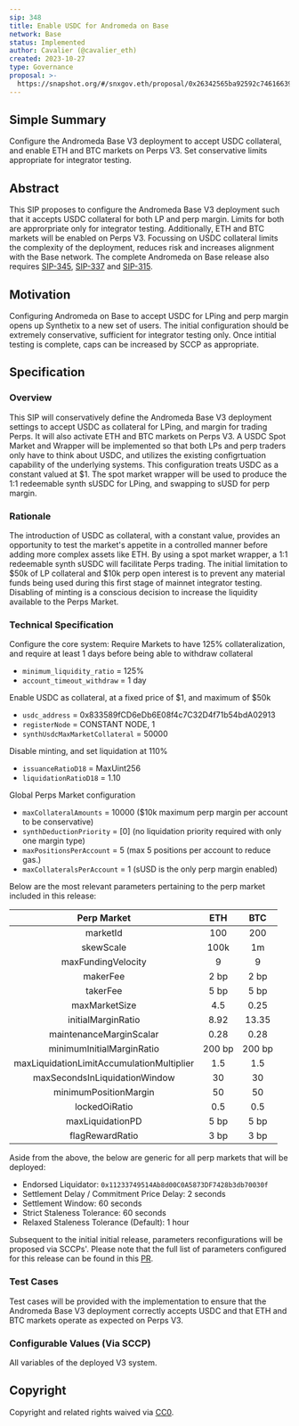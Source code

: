 ```yaml
---
sip: 348
title: Enable USDC for Andromeda on Base
network: Base
status: Implemented
author: Cavalier (@cavalier_eth)
created: 2023-10-27
type: Governance
proposal: >-
  https://snapshot.org/#/snxgov.eth/proposal/0x26342565ba92592c7461663990d2cea6fced657996f0ced178353e79d0512eb1
---
```


## Simple Summary
Configure the Andromeda Base V3 deployment to accept USDC collateral, and enable ETH and BTC markets on Perps V3. Set conservative limits appropriate for integrator testing.

## Abstract
This SIP proposes to configure the Andromeda Base V3 deployment such that it accepts USDC collateral for both LP and perp margin. Limits for both are approrpriate only for integrator testing. Additionally, ETH and BTC markets will be enabled on Perps V3. Focussing on USDC collateral limits the complexity of the deployment, reduces risk and increases alignment with the Base network. The complete Andromeda on Base release also requires [SIP-345](https://sips.synthetix.io/sips/sip-345/), [SIP-337](https://sips.synthetix.io/sips/sip-337) and [SIP-315](https://github.com/Synthetixio/SIPs/pull/1748).

## Motivation
Configuring Andromeda on Base to accept USDC for LPing and perp margin opens up Synthetix to a new set of users. The initial configuration should be extremely conservative, sufficient for integrator testing only. Once intitial testing is complete, caps can be increased by SCCP as appropriate.

## Specification

### Overview
This SIP will conservatively define the Andromeda Base V3 deployment settings to accept USDC as collateral for LPing, and margin for trading Perps. It will also activate ETH and BTC markets on Perps V3. A USDC Spot Market and Wrapper will be implemented so that both LPs and perp traders only have to think about USDC, and utilizes the existing configrtuation capability of the underlying systems. This configuration treats USDC as a constant valued at $1. The spot market wrapper will be used to produce the 1:1 redeemable synth sUSDC for LPing, and swapping to sUSD for perp margin.

### Rationale
The introduction of USDC as collateral, with a constant value, provides an opportunity to test the market's appetite in a controlled manner before adding more complex assets like ETH. By using a spot market wrapper, a 1:1 redeemable synth sUSDC will facilitate Perps trading. The initial limitation to $50k of LP collateral and $10k perp open interest is to prevent any material funds being used during this first stage of mainnet integrator testing. Disabling of minting is a conscious decision to increase the liquidity available to the Perps Market.

### Technical Specification
Configure the core system:
Require Markets to have 125% collateralization, and require at least 1 days before being able to withdraw collateral
- `minimum_liquidity_ratio` = 125% 
- `account_timeout_withdraw` = 1 day

Enable USDC as collateral, at a fixed price of $1, and maximum of $50k
- `usdc_address` = 0x833589fCD6eDb6E08f4c7C32D4f71b54bdA02913
- `registerNode` = CONSTANT NODE, 1
- `synthUsdcMaxMarketCollateral` = 50000

Disable minting, and set liquidation at 110%
- `issuanceRatioD18` = MaxUint256
- `liquidationRatioD18` = 1.10

Global Perps Market configuration
- `maxCollateralAmounts` = 10000 ($10k maximum perp margin per account to be conservative)
- `synthDeductionPriority` = [0] (no liquidation priority required with only one margin type)
- `maxPositionsPerAccount` = 5 (max 5 positions per account to reduce gas.)
- `maxCollateralsPerAccount` = 1 (sUSD is the only perp margin enabled)

Below are the most relevant parameters pertaining to the perp market included in this release:

|              **Perp Market**              |  **ETH** |  **BTC** |
|:-----------------------------------------:|:--------:|:--------:|
| marketId                                  |    100   |    200   |
| skewScale                                 |   100k   |    1m    |
| maxFundingVelocity                        |     9    |     9    |
| makerFee                                  |   2 bp   |   2 bp   |
| takerFee                                  |   5 bp   |   5 bp   |
| maxMarketSize                             |    4.5   |   0.25   |
| initialMarginRatio                        |   8.92   |   13.35  |
| maintenanceMarginScalar                   |   0.28   |   0.28   |
| minimumInitialMarginRatio                 |  200 bp  |  200 bp  |
| maxLiquidationLimitAccumulationMultiplier |    1.5   |    1.5   |
| maxSecondsInLiquidationWindow             |    30    |    30    |
| minimumPositionMargin                     |    50    |    50    |
| lockedOiRatio                             |    0.5   |    0.5   |
| maxLiquidationPD                          |   5 bp   |   5 bp   |
| flagRewardRatio                           |   3 bp   |   3 bp   |

Aside from the above, the below are generic for all perp markets that will be deployed:
- Endorsed Liquidator: `0x11233749514Ab8d00C0A5873DF7428b3db70030f`
- Settlement Delay / Commitment Price Delay: 2 seconds
- Settlement Window: 60 seconds
- Strict Staleness Tolerance: 60 seconds
- Relaxed Staleness Tolerance (Default): 1 hour

Subsequent to the initial initial release, parameters reconfigurations will be proposed via SCCPs'. Please note that the full list of parameters configured for this release can be found in this [PR](https://github.com/Synthetixio/synthetix-deployments/pull/89).

### Test Cases
Test cases will be provided with the implementation to ensure that the Andromeda Base V3 deployment correctly accepts USDC and that ETH and BTC markets operate as expected on Perps V3.

### Configurable Values (Via SCCP)
All variables of the deployed V3 system.

## Copyright
Copyright and related rights waived via [CC0](https://creativecommons.org/publicdomain/zero/1.0/).
